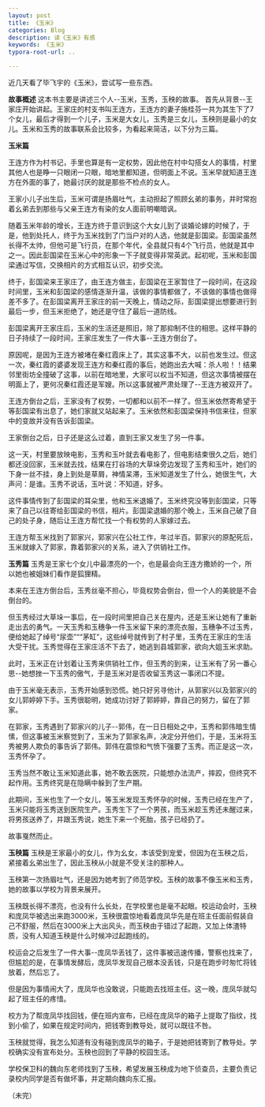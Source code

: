 ```yaml
---
layout: post
title: 《玉米》
categories: Blog
description: 读《玉米》有感
keywords: 《玉米》
typora-root-url: ..

---
```


近几天看了毕飞宇的《玉米》，尝试写一些东西。

**故事概述**
这本书主要是讲述三个人--玉米，玉秀，玉秧的故事。
首先从背景--王家庄开始讲起。王家庄的村支书叫王连方，王连方的妻子施桂芬一共为其生下了7个女儿，最后才得到一个儿子，玉米是大女儿，玉秀是三女儿，玉秧则是最小的女儿。玉米和玉秀的故事联系会比较多，为看起来简洁，以下分为三篇。

**玉米篇**

王连方作为村书记，手里也算是有一定权势，因此他在村中勾搭女人的事情，村里其他人也是睁一只眼闭一只眼，暗地里都知道，但明面上不说。玉米早就知道王连方在外面的事了，她最讨厌的就是那些不检点的女人。

王家小儿子出生后，玉米可谓是扬眉吐气，主动担起了照顾幺弟的事务，并时常抱着幺弟去到那些与父亲王连方有染的女人面前明嘲暗讽。

随着玉米年龄的增长，王连方终于意识到这个大女儿到了谈婚论嫁的时候了，于是，他到处托人，终于为玉米找到了门当户对的人选，他就是彭国梁。彭国梁虽然长得不太帅，但他可是飞行员，在那个年代，全县就只有4个飞行员，他就是其中之一。因此彭国梁在玉米心中的形象一下子就变得非常英武。起初呢，玉米和彭国梁通过写信，交换相片的方式相互认识，初步交流。

终于，彭国梁来王家庄了，由王连方做主，彭国梁在王家暂住了一段时间，在这段时间里，玉米和彭国梁的感情逐渐升温，该做的事情都做了，不该做的事情也做得差不多了。在彭国梁离开王家庄的前一天晚上，情动之际，彭国梁提出想要进行到最后一步，但玉米拒绝了，她还是守住了最后一道防线。

彭国梁离开王家庄后，玉米的生活还是照旧，除了那抑制不住的相思。这样平静的日子持续了一段时间，王家庄发生了一件大事--王连方倒台了。

原因呢，是因为王连方被堵在秦红霞床上了，其实这事不大，以前也发生过。但这一次，秦红霞的婆婆发现王连方和秦红霞的事后，她跑出去大喊：杀人啦！！结果邻里街坊全撞破了这事，以前在暗地里，大家可以权当不知道，但这次事情被摆在明面上了，更何况秦红霞还是军嫂。所以这事就被严肃处理了--王连方被双开了。

王连方倒台之后，王家没有了权势，一切都和以前不一样了。但玉米依然寄希望于等彭国梁有出息了，她们家就又站起来了。玉米依然和彭国梁保持书信来往，但家中的变故并没有告诉彭国梁。

王家倒台之后，日子还是这么过着，直到王家又发生了另一件事。

这一天，村里要放映电影，玉秀和玉叶就去看电影了，但电影结束很久之后，她们都还没回家，玉米就去找，结果在打谷场的大草垛旁边发现了玉秀和玉叶，她们的下身一丝不挂，身上到处是草屑，神情呆滞，玉米知道发生了什么，她很生气，大声问：是谁。玉秀不说话，玉叶说：不知道，好多。

这件事情传到了彭国梁的耳朵里，他和玉米退婚了。玉米终究没等到彭国梁，只等来了自己以往寄给彭国梁的书信，相片。彭国梁退婚的那个晚上，玉米自己破了自己的处子身，随后让王连方帮忙找一个有权势的人家嫁过去。

王连方帮玉米找到了郭家兴，郭家兴在公社工作，年过半百。郭家兴的原配死后，玉米就嫁入了郭家，靠着郭家兴的关系，进入了供销社工作。

**玉秀篇**
玉秀是王家七个女儿中最漂亮的一个，也是最会向王连方撒娇的一个，所以她也被姐妹们看作是狐狸精。

本来在王连方倒台后，玉秀丝毫不担心，毕竟权势会倒台，但一个人的美貌是不会倒台的。

但玉秀经过大草垛一事后，在一段时间里把自己关在屋内，还是玉米让她有了重新走出去的勇气。一天玉秀和玉穗争一件玉米留下来的漂亮衣服，玉穗争不过玉秀，便给她起了绰号“尿壶”““茅缸”，这些绰号就传到了村子里，玉秀在王家庄的生活大受干扰。玉秀觉得在王家庄活不下去了，她逃到县城郭家，欲向大姐玉米求助。

此时，玉米正在计划着让玉秀来供销社工作，但玉秀的到来，让玉米有了另一番心思--她想挫一下玉秀的傲气，于是玉米对是否收留玉秀这一事闭口不提。

由于玉米毫无表示，玉秀开始感到恐慌。她只好另寻他计，从郭家兴以及郭家兴的女儿郭婷婷下手。玉秀很聪明，她成功讨好了郭婷婷，靠自己的努力，留在了郭家。

在郭家，玉秀遇到了郭家兴的儿子--郭伟，在一日日相处之中，玉秀和郭伟暗生情愫，但这事被玉米察觉到了，玉米为了郭家名声，决定分开他们，于是，玉米将玉秀被男人欺负的事告诉了郭伟。郭伟在震惊和气愤下强要了玉秀。而正是这一次，玉秀怀孕了。

玉秀当然不敢让玉米知道此事，她不敢去医院，只能想办法流产，摔跤，但终究不起作用。玉秀终究是在隐瞒中躲到了生产期。

此期间，玉米也生了一个女儿，等玉米发现玉秀怀孕的时候，玉秀已经在生产了，玉米只能将玉秀送到医院生产。玉秀生下了一个男孩，而玉米趁玉秀还未醒过来，将男孩送养了，并跟玉秀说，她生下来一个死胎，孩子已经扔了。

故事戛然而止。

**玉秧篇**
玉秧是王家最小的女儿，作为幺女，本该受到宠爱，但因为在玉秧之后，紧接着幺弟出生了，因此玉秧从小就是不受关注的那种人。

玉秧第一次扬眉吐气，还是因为她考到了师范学校。玉秧的故事不像玉米和玉秀，她的故事以学校为背景来展开。

玉秧既长得不漂亮，也没有什么长处，在学校里也是毫不起眼。校运动会时，玉秧和庞凤华被选出来跑3000米，玉秧很震惊地看着庞凤华先是在班主任面前假装自己不舒服，然后在3000米上大出风头，而玉秧由于错过了起跑，又加上体渣特质，没有人知道玉秧是什么时候冲过起跑线的。

校运会之后发生了一件大事--庞凤华丢钱了，这件事被迅速传播，警察也找来了，但尴尬的是，在事情发酵后，庞凤华发现自己根本没丢钱，只是在跑步时匆忙将钱放着，然后忘了。

但是因为事情闹大了，庞凤华也没敢说，只能跑去找班主任。这一晚，庞凤华就勾起了班主任的疼惜。

校方为了帮庞凤华找回钱，便在班内宣布，已经在庞凤华的箱子上提取了指纹，找到小偷了，如果在规定时间内，把钱寄到教导处，就可以既往不咎。

玉秧就觉得，我怎么知道有没有碰到庞凤华的箱子，于是她把钱寄到了教导处。学校确实没有宣布处分。玉秧也回到了平静的校园生活。

学校保卫科的魏向东老师找到了玉秧，希望发展玉秧成为地下侦查员，主要负责记录校内同学是否有做坏事，并定期向魏向东汇报。

（未完）